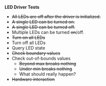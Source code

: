 **LED Driver Tests**

 - ~~All LEDs are off after the driver is initialized.~~
 - ~~A single LED can be turned on.~~
 - ~~A single LED can be turned off.~~
 - Multiple LEDs can be turned ~~on~~/off.
 - ~~Turn on all LEDs~~
 - Turn off all LEDs
 - Query LED state
 - ~~Check boundary values~~
 - Check out-of-bounds values
   - ~~Beyond max breaks nothing~~
   - ~~Under min breaks nothing~~
   - What should really happen?
 - ~~Hardware interaction~~


